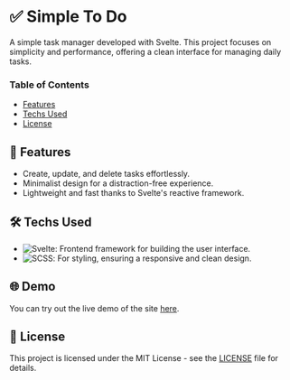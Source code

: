 # ✅ Simple To Do

A simple task manager developed with Svelte. This project focuses on simplicity and performance, offering a clean interface for managing daily tasks.

### Table of Contents
- [Features](#-features)
- [Techs Used](#%EF%B8%8F-techs-used)
- [License](#-license)

## 🚀 Features
- Create, update, and delete tasks effortlessly.
- Minimalist design for a distraction-free experience.
- Lightweight and fast thanks to Svelte's reactive framework.

## 🛠️ Techs Used
- ![Svelte](https://img.shields.io/badge/Svelte-FF3E00?style=flat-square&logo=svelte&logoColor=white): Frontend framework for building the user interface.
- ![SCSS](https://img.shields.io/badge/SCSS-CC6699?style=flat-square&logo=sass&logoColor=white): For styling, ensuring a responsive and clean design.

## 🌐 Demo
You can try out the live demo of the site [here]().

## 📜 License
This project is licensed under the MIT License - see the [LICENSE](LICENSE) file for details.
